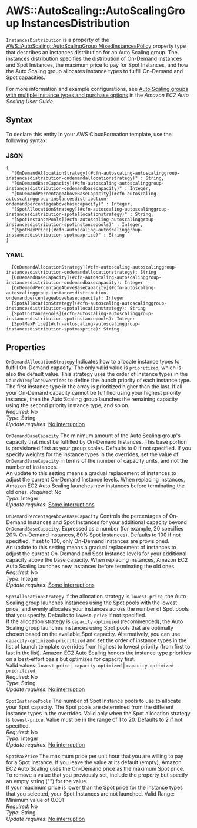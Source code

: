 # AWS::AutoScaling::AutoScalingGroup InstancesDistribution<a name="aws-properties-autoscaling-autoscalinggroup-instancesdistribution"></a>

 `InstancesDistribution` is a property of the [AWS::AutoScaling::AutoScalingGroup MixedInstancesPolicy](https://docs.aws.amazon.com/AWSCloudFormation/latest/UserGuide/aws-properties-autoscaling-autoscalinggroup-mixedinstancespolicy.html) property type that describes an instances distribution for an Auto Scaling group\. The instances distribution specifies the distribution of On\-Demand Instances and Spot Instances, the maximum price to pay for Spot Instances, and how the Auto Scaling group allocates instance types to fulfill On\-Demand and Spot capacities\. 

For more information and example configurations, see [Auto Scaling groups with multiple instance types and purchase options](https://docs.aws.amazon.com/autoscaling/ec2/userguide/asg-purchase-options.html) in the *Amazon EC2 Auto Scaling User Guide*\.

## Syntax<a name="aws-properties-autoscaling-autoscalinggroup-instancesdistribution-syntax"></a>

To declare this entity in your AWS CloudFormation template, use the following syntax:

### JSON<a name="aws-properties-autoscaling-autoscalinggroup-instancesdistribution-syntax.json"></a>

```
{
  "[OnDemandAllocationStrategy](#cfn-autoscaling-autoscalinggroup-instancesdistribution-ondemandallocationstrategy)" : String,
  "[OnDemandBaseCapacity](#cfn-autoscaling-autoscalinggroup-instancesdistribution-ondemandbasecapacity)" : Integer,
  "[OnDemandPercentageAboveBaseCapacity](#cfn-autoscaling-autoscalinggroup-instancesdistribution-ondemandpercentageabovebasecapacity)" : Integer,
  "[SpotAllocationStrategy](#cfn-autoscaling-autoscalinggroup-instancesdistribution-spotallocationstrategy)" : String,
  "[SpotInstancePools](#cfn-autoscaling-autoscalinggroup-instancesdistribution-spotinstancepools)" : Integer,
  "[SpotMaxPrice](#cfn-autoscaling-autoscalinggroup-instancesdistribution-spotmaxprice)" : String
}
```

### YAML<a name="aws-properties-autoscaling-autoscalinggroup-instancesdistribution-syntax.yaml"></a>

```
  [OnDemandAllocationStrategy](#cfn-autoscaling-autoscalinggroup-instancesdistribution-ondemandallocationstrategy): String
  [OnDemandBaseCapacity](#cfn-autoscaling-autoscalinggroup-instancesdistribution-ondemandbasecapacity): Integer
  [OnDemandPercentageAboveBaseCapacity](#cfn-autoscaling-autoscalinggroup-instancesdistribution-ondemandpercentageabovebasecapacity): Integer
  [SpotAllocationStrategy](#cfn-autoscaling-autoscalinggroup-instancesdistribution-spotallocationstrategy): String
  [SpotInstancePools](#cfn-autoscaling-autoscalinggroup-instancesdistribution-spotinstancepools): Integer
  [SpotMaxPrice](#cfn-autoscaling-autoscalinggroup-instancesdistribution-spotmaxprice): String
```

## Properties<a name="aws-properties-autoscaling-autoscalinggroup-instancesdistribution-properties"></a>

`OnDemandAllocationStrategy`  <a name="cfn-autoscaling-autoscalinggroup-instancesdistribution-ondemandallocationstrategy"></a>
Indicates how to allocate instance types to fulfill On\-Demand capacity\. The only valid value is `prioritized`, which is also the default value\. This strategy uses the order of instance types in the `LaunchTemplateOverrides` to define the launch priority of each instance type\. The first instance type in the array is prioritized higher than the last\. If all your On\-Demand capacity cannot be fulfilled using your highest priority instance, then the Auto Scaling group launches the remaining capacity using the second priority instance type, and so on\.  
*Required*: No  
*Type*: String  
*Update requires*: [No interruption](https://docs.aws.amazon.com/AWSCloudFormation/latest/UserGuide/using-cfn-updating-stacks-update-behaviors.html#update-no-interrupt)

`OnDemandBaseCapacity`  <a name="cfn-autoscaling-autoscalinggroup-instancesdistribution-ondemandbasecapacity"></a>
The minimum amount of the Auto Scaling group's capacity that must be fulfilled by On\-Demand Instances\. This base portion is provisioned first as your group scales\. Defaults to 0 if not specified\. If you specify weights for the instance types in the overrides, set the value of `OnDemandBaseCapacity` in terms of the number of capacity units, and not the number of instances\.  
An update to this setting means a gradual replacement of instances to adjust the current On\-Demand Instance levels\. When replacing instances, Amazon EC2 Auto Scaling launches new instances before terminating the old ones\.
*Required*: No  
*Type*: Integer  
*Update requires*: [Some interruptions](https://docs.aws.amazon.com/AWSCloudFormation/latest/UserGuide/using-cfn-updating-stacks-update-behaviors.html#update-some-interrupt)

`OnDemandPercentageAboveBaseCapacity`  <a name="cfn-autoscaling-autoscalinggroup-instancesdistribution-ondemandpercentageabovebasecapacity"></a>
Controls the percentages of On\-Demand Instances and Spot Instances for your additional capacity beyond `OnDemandBaseCapacity`\. Expressed as a number \(for example, 20 specifies 20% On\-Demand Instances, 80% Spot Instances\)\. Defaults to 100 if not specified\. If set to 100, only On\-Demand Instances are provisioned\.  
An update to this setting means a gradual replacement of instances to adjust the current On\-Demand and Spot Instance levels for your additional capacity above the base capacity\. When replacing instances, Amazon EC2 Auto Scaling launches new instances before terminating the old ones\.
*Required*: No  
*Type*: Integer  
*Update requires*: [Some interruptions](https://docs.aws.amazon.com/AWSCloudFormation/latest/UserGuide/using-cfn-updating-stacks-update-behaviors.html#update-some-interrupt)

`SpotAllocationStrategy`  <a name="cfn-autoscaling-autoscalinggroup-instancesdistribution-spotallocationstrategy"></a>
If the allocation strategy is `lowest-price`, the Auto Scaling group launches instances using the Spot pools with the lowest price, and evenly allocates your instances across the number of Spot pools that you specify\. Defaults to `lowest-price` if not specified\.  
If the allocation strategy is `capacity-optimized` \(recommended\), the Auto Scaling group launches instances using Spot pools that are optimally chosen based on the available Spot capacity\. Alternatively, you can use `capacity-optimized-prioritized` and set the order of instance types in the list of launch template overrides from highest to lowest priority \(from first to last in the list\)\. Amazon EC2 Auto Scaling honors the instance type priorities on a best\-effort basis but optimizes for capacity first\.   
Valid values: `lowest-price` \| `capacity-optimized` \| `capacity-optimized-prioritized`   
*Required*: No  
*Type*: String  
*Update requires*: [No interruption](https://docs.aws.amazon.com/AWSCloudFormation/latest/UserGuide/using-cfn-updating-stacks-update-behaviors.html#update-no-interrupt)

`SpotInstancePools`  <a name="cfn-autoscaling-autoscalinggroup-instancesdistribution-spotinstancepools"></a>
The number of Spot Instance pools to use to allocate your Spot capacity\. The Spot pools are determined from the different instance types in the overrides\. Valid only when the Spot allocation strategy is `lowest-price`\. Value must be in the range of 1 to 20\. Defaults to 2 if not specified\.   
*Required*: No  
*Type*: Integer  
*Update requires*: [No interruption](https://docs.aws.amazon.com/AWSCloudFormation/latest/UserGuide/using-cfn-updating-stacks-update-behaviors.html#update-no-interrupt)

`SpotMaxPrice`  <a name="cfn-autoscaling-autoscalinggroup-instancesdistribution-spotmaxprice"></a>
The maximum price per unit hour that you are willing to pay for a Spot Instance\. If you leave the value at its default \(empty\), Amazon EC2 Auto Scaling uses the On\-Demand price as the maximum Spot price\. To remove a value that you previously set, include the property but specify an empty string \(""\) for the value\.   
If your maximum price is lower than the Spot price for the instance types that you selected, your Spot Instances are not launched\.
Valid Range: Minimum value of 0\.001  
*Required*: No  
*Type*: String  
*Update requires*: [No interruption](https://docs.aws.amazon.com/AWSCloudFormation/latest/UserGuide/using-cfn-updating-stacks-update-behaviors.html#update-no-interrupt)